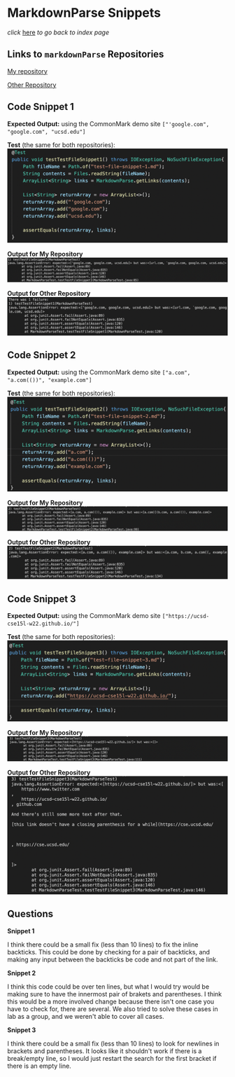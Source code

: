 # MarkdownParse Snippets

*click* [here](https://claireconner.github.io/cse15l-lab-reports/) *to go back to index page* 

## Links to `markdownParse` Repositories
[My repository](https://github.com/claireconner/markdown-parse)

[Other Repository](https://github.com/Stocktocon/markdown-parse)

## Code Snippet 1
**Expected Output:** 
using the CommonMark demo site
`["'google.com", "google.com", "ucsd.edu"]`

**Test** (the same for both repositories):
![Image](lap-rep4-photo/snippet1Test.png)

**Output for My Repository**
![Image](lap-rep4-photo/snippet1MyOutput.png)

**Output for Other Repository**
![Image](lap-rep4-photo/snippet1Output.png)



## Code Snippet 2
**Expected Output:** 
using the CommonMark demo site
`["a.com", "a.com(())", "example.com"]`

**Test** (the same for both repositories):
![Image](lap-rep4-photo/snippet2Test.png)

**Output for My Repository**
![Image](lap-rep4-photo/snippet2MyOutput.png)

**Output for Other Repository**
![Image](lap-rep4-photo/snippet2Output.png)



## Code Snippet 3
**Expected Output:** 
using the CommonMark demo site
`["https://ucsd-cse15l-w22.github.io/"]`

**Test** (the same for both repositories):
![Image](lap-rep4-photo/snippet3Test.png)

**Output for My Repository**
![Image](lap-rep4-photo/snippet3MyOutput.png)

**Output for Other Repository**
![Image](lap-rep4-photo/snippet3Output.png)


## Questions

**Snippet 1**

I think there could be a small fix (less than 10 lines) to fix the inline backticks. This could be done by checking for a pair of backticks, and making any input between the backticks be code and not part of the link. 

**Snippet 2**

I think this code could be over ten lines, but what I would try would be making sure to have the innermost pair of brakets and parentheses. I think this would be a more involved change because there isn't one case you have to check for, there are several. We also tried to solve these cases in lab as a group, and we weren't able to cover all cases.

**Snippet 3**

I think there could be a small fix (less than 10 lines) to look for newlines in brackets and parentheses. It looks like it shouldn't work if there is a break/empty line, so I would just restart the search for the first bracket if there is an empty line. 




